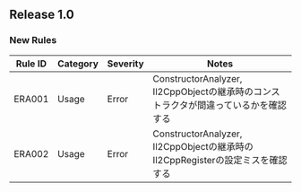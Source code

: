 ## Release 1.0

### New Rules

Rule ID | Category | Severity | Notes
--------|----------|----------|--------------------
ERA001 |  Usage  |  Error | ConstructorAnalyzer, Il2CppObjectの継承時のコンストラクタが間違っているかを確認する
ERA002 |  Usage  |  Error | ConstructorAnalyzer, Il2CppObjectの継承時のIl2CppRegisterの設定ミスを確認する
